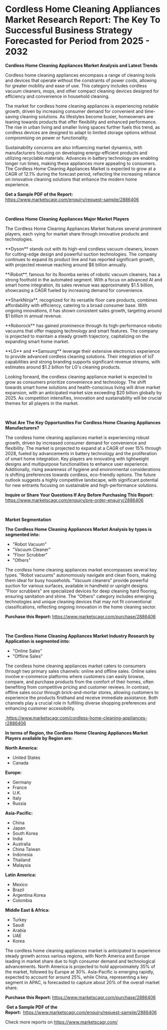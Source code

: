 <p><h1>Cordless Home Cleaning Appliances Market Research Report: The Key To Successful Business Strategy Forecasted for Period from 2025 - 2032</h1></p><p><strong>Cordless Home Cleaning Appliances Market Analysis and Latest Trends</strong></p>
<p><p>Cordless home cleaning appliances encompass a range of cleaning tools and devices that operate without the constraints of power cords, allowing for greater mobility and ease of use. This category includes cordless vacuum cleaners, mops, and other compact cleaning devices designed for efficiency and convenience in household cleaning.</p><p>The market for cordless home cleaning appliances is experiencing notable growth, driven by increasing consumer demand for convenient and time-saving cleaning solutions. As lifestyles become busier, homeowners are leaning towards products that offer flexibility and enhanced performance. The rise in urban living and smaller living spaces further fuels this trend, as cordless devices are designed to adapt to limited storage options without compromising on power or functionality.</p><p>Sustainability concerns are also influencing market dynamics, with manufacturers focusing on developing energy-efficient products and utilizing recyclable materials. Advances in battery technology are enabling longer run times, making these appliances more appealing to consumers. The Cordless Home Cleaning Appliances Market is expected to grow at a CAGR of 12.1% during the forecast period, reflecting the increasing reliance on innovative cleaning solutions that enhance the modern home experience.</p></p>
<p><strong>Get a Sample PDF of the Report:&nbsp;</strong> <a href="https://www.marketscagr.com/enquiry/request-sample/2886406?utm_campaign=2634&utm_medium=2&utm_source=Github&utm_content=ia&utm_term=13032025&utm_id=cordless-home-cleaning-appliances">https://www.marketscagr.com/enquiry/request-sample/2886406</a></p>
<p>&nbsp;</p>
<p><strong>Cordless Home Cleaning Appliances Major Market Players</strong></p>
<p><p>The Cordless Home Cleaning Appliances Market features several prominent players, each vying for market share through innovative products and technologies. </p><p>**Dyson** stands out with its high-end cordless vacuum cleaners, known for cutting-edge design and powerful suction technologies. The company continues to expand its product line and has reported significant growth, with projected revenue reaching around $6 billion annually.</p><p>**iRobot**, famous for its Roomba series of robotic vacuum cleaners, has a strong foothold in the automated segment. With a focus on advanced AI and smart home integration, its sales revenue was approximately $1.5 billion, showcasing a CAGR fueled by increasing demand for convenience.</p><p>**SharkNinja**, recognized for its versatile floor care products, combines affordability with efficiency, catering to a broad consumer base. With ongoing innovations, it has shown consistent sales growth, targeting around $1 billion in annual revenue.</p><p>**Roborock** has gained prominence through its high-performance robotic vacuums that offer mapping technology and smart features. The company is projected to maintain a steady growth trajectory, capitalizing on the expanding smart home market.</p><p>**LG** and **Samsung** leverage their extensive electronics experience to provide advanced cordless cleaning solutions. Their integration of IoT capabilities and strong branding supports significant revenue streams, with estimates around $1.2 billion for LG's cleaning products.</p><p>Looking forward, the cordless cleaning appliance market is expected to grow as consumers prioritize convenience and technology. The shift towards smart home solutions and health-conscious living will drive market expansion, with an anticipated market size exceeding $20 billion globally by 2025. As competition intensifies, innovation and sustainability will be crucial themes for all players in the market.</p></p>
<p>&nbsp;</p>
<p><strong>What Are The Key Opportunities For Cordless Home Cleaning Appliances Manufacturers?</strong></p>
<p><p>The cordless home cleaning appliances market is experiencing robust growth, driven by increased consumer demand for convenience and flexibility. The market is projected to expand at a CAGR of over 15% through 2028, fueled by advancements in battery technology and the proliferation of smart home integration. Key players are innovating with lightweight designs and multipurpose functionalities to enhance user experience. Additionally, rising awareness of hygiene and environmental considerations is shifting preferences towards cordless, eco-friendly options. The future outlook suggests a highly competitive landscape, with significant potential for new entrants focusing on sustainable and high-performance solutions.</p></p>
<p><strong>Inquire or Share Your Questions If Any Before Purchasing This Report:</strong> <a href="https://www.marketscagr.com/enquiry/pre-order-enquiry/2886406?utm_campaign=2634&utm_medium=2&utm_source=Github&utm_content=ia&utm_term=13032025&utm_id=cordless-home-cleaning-appliances">https://www.marketscagr.com/enquiry/pre-order-enquiry/2886406</a></p>
<p>&nbsp;</p>
<p><strong>Market Segmentation</strong></p>
<p><strong>The Cordless Home Cleaning Appliances Market Analysis by types is segmented into:</strong></p>
<p><ul><li>"Robot Vacuum"</li><li>"Vacuum Cleaner"</li><li>"Floor Scrubber"</li><li>"Others"</li></ul></p>
<p><p>The cordless home cleaning appliances market encompasses several key types. "Robot vacuums" autonomously navigate and clean floors, making them ideal for busy households. "Vacuum cleaners" provide powerful suction for various surfaces, available in handheld or upright designs. "Floor scrubbers" are specialized devices for deep cleaning hard flooring, ensuring sanitation and shine. The "Others" category includes emerging technologies and unique cleaning devices that may not fit conventional classifications, reflecting ongoing innovation in the home cleaning sector.</p></p>
<p><strong>Purchase this Report:&nbsp;</strong><a href="https://www.marketscagr.com/purchase/2886406?utm_campaign=2634&utm_medium=2&utm_source=Github&utm_content=ia&utm_term=13032025&utm_id=cordless-home-cleaning-appliances">https://www.marketscagr.com/purchase/2886406</a></p>
<p>&nbsp;</p>
<p><strong>The Cordless Home Cleaning Appliances Market Industry Research by Application is segmented into:</strong></p>
<p><ul><li>"Online Sales"</li><li>"Offline Sales"</li></ul></p>
<p><p>The cordless home cleaning appliances market caters to consumers through two primary sales channels: online and offline sales. Online sales involve e-commerce platforms where customers can easily browse, compare, and purchase products from the comfort of their homes, often benefiting from competitive pricing and customer reviews. In contrast, offline sales occur through brick-and-mortar stores, allowing customers to experience the products firsthand and receive immediate assistance. Both channels play a crucial role in fulfilling diverse shopping preferences and enhancing customer accessibility.</p></p>
<p><a href="https://www.marketscagr.com/cordless-home-cleaning-appliances-r2886406?utm_campaign=2634&utm_medium=2&utm_source=Github&utm_content=ia&utm_term=13032025&utm_id=cordless-home-cleaning-appliances">&nbsp;https://www.marketscagr.com/cordless-home-cleaning-appliances-r2886406</a></p>
<p><strong>In terms of Region, the Cordless Home Cleaning Appliances Market Players available by Region are:</strong></p>
<p>
    <p> <strong> North America: </strong>
        <ul>
            <li>United States</li>
            <li>Canada</li>
        </ul>
        </p> 
    <p> <strong> Europe: </strong>
        <ul>
            <li>Germany</li>
            <li>France</li>
            <li>U.K.</li>
            <li>Italy</li>
            <li>Russia</li>
        </ul>
        </p> 
    <p> <strong> Asia-Pacific: </strong>
        <ul>
            <li>China</li>
            <li>Japan</li>
            <li>South Korea</li>
            <li>India</li>
            <li>Australia</li>
            <li>China Taiwan</li>
            <li>Indonesia</li>
            <li>Thailand</li>
            <li>Malaysia</li>
        </ul>
        </p> 
    <p> <strong> Latin America: </strong>
        <ul>
            <li>Mexico</li>
            <li>Brazil</li>
            <li>Argentina Korea</li>
            <li>Colombia</li>
        </ul>
        </p> 
    <p> <strong> Middle East & Africa: </strong>
        <ul>
            <li>Turkey</li>
            <li>Saudi</li>
            <li>Arabia</li>
            <li>UAE</li>
            <li>Korea</li>
        </ul>
    </p>
    </p>
<p><p>The cordless home cleaning appliances market is anticipated to experience steady growth across various regions, with North America and Europe leading in market share due to high consumer demand and technological advancements. North America is projected to hold approximately 35% of the market, followed by Europe at 30%. Asia-Pacific is emerging rapidly, expected to account for around 25%, while China, representing a key segment in APAC, is forecasted to capture about 20% of the overall market share.</p></p>
<p><strong>Purchase this Report: </strong><a href="https://www.marketscagr.com/purchase/2886406?utm_campaign=2634&utm_medium=2&utm_source=Github&utm_content=ia&utm_term=13032025&utm_id=cordless-home-cleaning-appliances">https://www.marketscagr.com/purchase/2886406</a></p>
<p>&nbsp;<strong>Get a Sample PDF of the Report:&nbsp;&nbsp;</strong><a href="https://www.marketscagr.com/enquiry/request-sample/2886406?utm_campaign=2634&utm_medium=2&utm_source=Github&utm_content=ia&utm_term=13032025&utm_id=cordless-home-cleaning-appliances">https://www.marketscagr.com/enquiry/request-sample/2886406</a></p>
<p><strong></strong></p>
<p>Check more reports on <a href="https://www.marketscagr.com/?utm_campaign=2634&utm_medium=2&utm_source=Github&utm_content=ia&utm_term=13032025&utm_id=cordless-home-cleaning-appliances">https://www.marketscagr.com/</a></p>